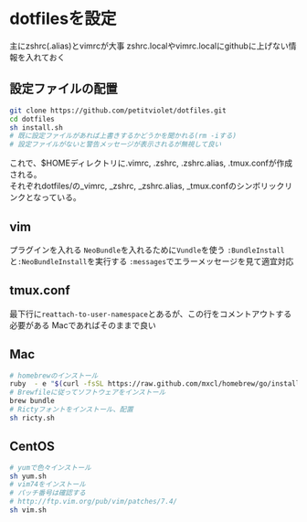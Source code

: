 # dotfilesを設定

主にzshrc(.alias)とvimrcが大事
zshrc.localやvimrc.localにgithubに上げない情報を入れておく

## 設定ファイルの配置

```sh
git clone https://github.com/petitviolet/dotfiles.git
cd dotfiles
sh install.sh
# 既に設定ファイルがあれば上書きするかどうかを聞かれる(rm -iする)
# 設定ファイルがないと警告メッセージが表示されるが無視して良い
```

これで、$HOMEディレクトリに.vimrc, .zshrc, .zshrc.alias, .tmux.confが作成される。  
それぞれdotfiles/の\_vimrc, \_zshrc, \_zshrc.alias, \_tmux.confのシンボリックリンクとなっている。


## vim

プラグインを入れる
`NeoBundle`を入れるために`Vundle`を使う
`:BundleInstall`と`:NeoBundleInstall`を実行する
`:messages`でエラーメッセージを見て適宜対応

## tmux.conf

最下行に`reattach-to-user-namespace`とあるが、この行をコメントアウトする必要がある
Macであればそのままで良い

## Mac

```sh
# homebrewのインストール
ruby  - e "$(curl -fsSL https://raw.github.com/mxcl/homebrew/go/install)"
# Brewfileに従ってソフトウェアをインストール
brew bundle
# Rictyフォントをインストール、配置
sh ricty.sh
``` 

## CentOS

```sh
# yumで色々インストール
sh yum.sh
# vim74をインストール
# パッチ番号は確認する
# http://ftp.vim.org/pub/vim/patches/7.4/
sh vim.sh
```
